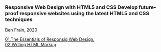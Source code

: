 ### Responsive Web Design with HTML5 and CSS Develop future-proof responsive websites using the latest HTML5 and CSS techniques

Ben Frain, 2020

[01.The Essentials of Responsig Web Design.](chapter01/01.the_essentials_of_responsive_web_design.md)   
[02.Writing HTML Markup](chapter02/02.writing_html_markup.md)   

